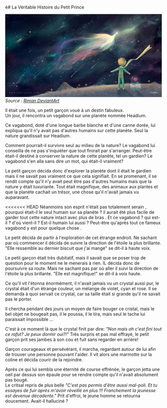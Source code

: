 è# La Véritable Histoire du Petit Prince

![Le Petit Prince sur une planète dans l'espace](PPN.jpg)
_Source : [Rinian DeviantArt](https://www.deviantart.com/rinian/art/The-Little-Prince-358731292)_

Il était une fois, un petit garçon voué à un destin fabuleux. <br/>
Un jour, il rencontra un vagabond sur une planète nommée Headium. <br/>

Ce vagabond, doté d'une longue barbe blanche et d'une canne dorée, lui expliqua qu'il n'y avait pas d'autres humains sur cette planète. Seul la nature grandissait sur Headium.

Comment pourrait-il survivre seul au milieu de la nature? Le vagabond lui conseilla de ne pas s'inquiéter que tout finirait par s'arranger. Peut-être était-il destiné à conserver la nature de cette planète, tel un gardien? Le vagabond s'en alla sans dire un mot, qui était-il vraiment?

Le petit garçon décida donc d'explorer la planète dont il était le gardien mais il ne savait pas vraiment ce que cela signifiait. En se promenant, il se rendit compte qu'il n'y avait peut être pas d'autres humains mais que la nature y était luxuriante. Tout était magnifique, des animaux aux plantes et que la planète cachait un trésor, une chose qu'il n'avait jamais vu auparavant.

<<<<<<< HEAD
Néanmoins son esprit n'était pas totalement serain , pourquoi était-il le seul  humain sur sa planète ? il aurait été plus facile de garder tout cette nature intact avec plus de bras . Et ce vagabond ? qui est-il ? d'où vient-il ? Est-il humain lui aussi ? Peut-être qu'après tout ce fameux vagabond y est pour quelque chose .

Le petit décida de partir à l'exploration de cet étrange endroit. Ne sachant par où commencer il décida de suivre la direction de l'étoile la plus brillante.
"Elle ressemble au dernier biscuit que j'ai mangé" se dit-il à haute voix.



Le petit garçon était très dubitatif, mais il savait que se poser trop de question pour le moment ne le menerais à rien. IL décida donc de poursuivre sa route. Mais ne sachant pas par où aller il suivi la direction de l'étoile la plus brillante. 
"Elle est magnifique!" se dit-il à voix haute.

Ce qu'il vit l'étonna énormément, il n'avait jamais vu un crystal aussi pur, le crystal était d'un étrange couleur, un mélange de violet, cyan et rose. Il se demanda à quoi servait ce crystal, car sa taille était si grande qu'il ne savait pas le porter.

Il chercha pendant des jours un moyen de faire bouger ce cristal, mais le bel objet ne bougeait pas, il le poussa, il le tira, mais seul le tache lui paraissait impossible ...


C'est à ce moment là que le crystal finit par dire: *"Non mais oh c'est fini tout ce rafut? Je peux dormir oui?!"* Très surpris et pas mal effrayé, le petit garçon prit ses jambes à son cou et fuit sans regarder en arrière!

Garçon courageaux et persévérant, il marcha, regardant autour de lui afin de trouver une personne pouvant l'aider. Il vit alors une marmotte sur la coline et décida courir de la rejoindre.

Après ce qui lui sembla une éternité de course effrénée, le garçon jetta une oeil par dessus son épaule pour se rendre compte qu'il n'avait absolument pas bougé.</br>
Le critsal repris de plus belle *"C'est pas permis d'être aussi mal-poli. Et tu essayes de fuir après m'avoir réveillé en plus !!! Franchement la jeunesse est devenue décadente."*
Prit d'effroi, le jeune homme se retourna doucement. Avait-il halluciné ?
